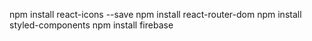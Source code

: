 npm install react-icons --save
npm install react-router-dom
npm install styled-components
npm install firebase